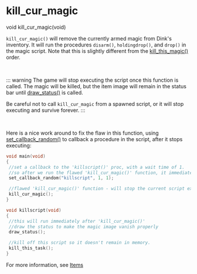 # kill_cur_magic

<Prototype>void kill_cur_magic(void)</Prototype>

`kill_cur_magic()` will remove the currently armed magic from Dink's inventory. It will run the procedures `disarm()`, `holdingdrop()`, and `drop()` in the magic script. Note that this is slightly different from the [kill_this_magic()](./kill-this-magic.md) order.

<br>

::: warning 
The game will stop executing the script once this function is called. The magic will be killed, but the item image will remain in the status bar until [draw_status()](./draw-status.md) is called.

Be careful not to call `kill_cur_magic` from a spawned script, or it will stop executing and survive forever.
:::

<br>

Here is a nice work around to fix the flaw in this function, using [set_callback_random()](./set-callback-random.md) to callback a procedure in the script, after it stops executing:

```c
void main(void)
{
 //set a callback to the 'killscript()' proc, with a wait time of 1.
 //so after we run the flawed 'kill_cur_magic()' function, it immediately runs 'killscript()'
 set_callback_random("killscript", 1, 1);

 //flawed 'kill_cur_magic()' function - will stop the current script executing
 kill_cur_magic();
}

void killscript(void)
{
 //this will run immediately after 'kill_cur_magic()'
 //draw the status to make the magic image vanish properly
 draw_status();

 //kill off this script so it doesn't remain in memory.
 kill_this_task();
}
```


For more information, see [Items](../guide/items.md)